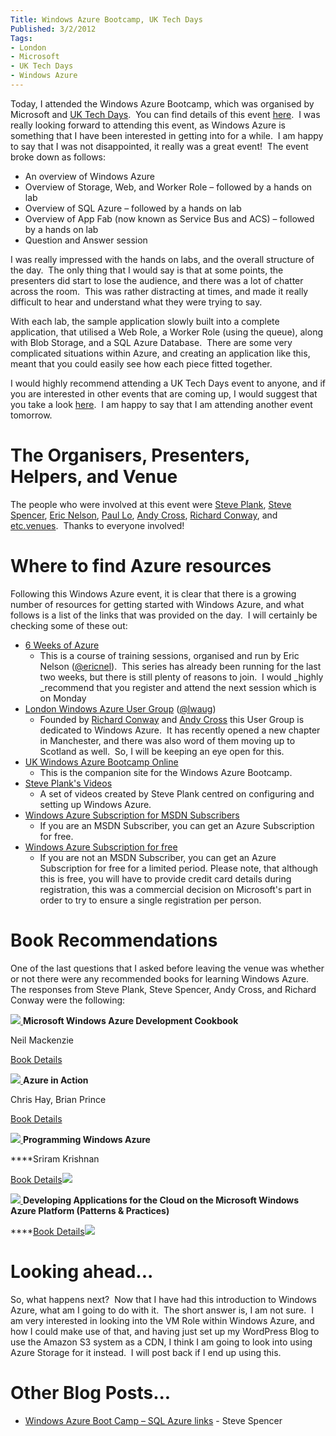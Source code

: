 ```yaml
---
Title: Windows Azure Bootcamp, UK Tech Days
Published: 3/2/2012
Tags:
- London
- Microsoft
- UK Tech Days
- Windows Azure
---
```


Today, I attended the Windows Azure Bootcamp, which was organised by Microsoft and [UK Tech Days](http://uktechdays.cloudapp.net/home.aspx).  You can find details of this event [here](http://uktechdays.cloudapp.net/upcoming-events/windows-azure-bootcamp-(london).aspx).  I was really looking forward to attending this event, as Windows Azure is something that I have been interested in getting into for a while.  I am happy to say that I was not disappointed, it really was a great event!  The event broke down as follows:

- An overview of Windows Azure
- Overview of Storage, Web, and Worker Role – followed by a hands on lab
- Overview of SQL Azure – followed by a hands on lab
- Overview of App Fab (now known as Service Bus and ACS) – followed by a hands on lab
- Question and Answer session

I was really impressed with the hands on labs, and the overall structure of the day.  The only thing that I would say is that at some points, the presenters did start to lose the audience, and there was a lot of chatter across the room.  This was rather distracting at times, and made it really difficult to hear and understand what they were trying to say.

With each lab, the sample application slowly built into a complete application, that utilised a Web Role, a Worker Role (using the queue), along with Blob Storage, and a SQL Azure Database.  There are some very complicated situations within Azure, and creating an application like this, meant that you could easily see how each piece fitted together.

I would highly recommend attending a UK Tech Days event to anyone, and if you are interested in other events that are coming up, I would suggest that you take a look [here](http://uktechdays.cloudapp.net/upcoming-events.aspx).  I am happy to say that I am attending another event tomorrow.

# The Organisers, Presenters, Helpers, and Venue

The people who were involved at this event were [Steve Plank](http://blogs.msdn.com/b/plankytronixx/), [Steve Spencer](http://blogs.blackmarble.co.uk/blogs/sspencer/), [Eric Nelson](http://www.ericnelson.co.uk/), [Paul Lo](https://twitter.com/#!/paullo), [Andy Cross](http://blog.bareweb.eu/), [Richard Conway](http://blog.azurecoder.com/), and [etc.venues](http://www.etcvenues.co.uk/).  Thanks to everyone involved!

# Where to find Azure resources

Following this Windows Azure event, it is clear that there is a growing number of resources for getting started with Windows Azure, and what follows is a list of the links that was provided on the day.  I will certainly be checking some of these out:

- [6 Weeks of Azure](http://sixweeksofazure.wordpress.com/)
  - This is a course of training sessions, organised and run by Eric Nelson ([@ericnel](https://twitter.com/#!/ericnel)).  This series has already been running for the last two weeks, but there is still plenty of reasons to join.  I would _highly _recommend that you register and attend the next session which is on Monday
- [London Windows Azure User Group](http://www.ukwaug.net/) ([@lwaug](https://twitter.com/#!/lwaug))
  - Founded by [Richard Conway](http://blog.azurecoder.com/) and [Andy Cross](http://blog.bareweb.eu/) this User Group is dedicated to Windows Azure.  It has recently opened a new chapter in Manchester, and there was also word of them moving up to Scotland as well.  So, I will be keeping an eye open for this.
- [UK Windows Azure Bootcamp Online](http://plankytronixx.com/azbootcamp.aspx)
  - This is the companion site for the Windows Azure Bootcamp.
- [Steve Plank's Videos](http://vimeo.com/user5229826/videos)
  - A set of videos created by Steve Plank centred on configuring and setting up Windows Azure.
- [Windows Azure Subscription for MSDN Subscribers](https://www.windowsazure.com/en-us/pricing/member-offers/msdn-benefits/)
  - If you are an MSDN Subscriber, you can get an Azure Subscription for free.
- [Windows Azure Subscription for free](https://www.windowsazure.com/en-us/pricing/free-trial/)
  - If you are not an MSDN Subscriber, you can get an Azure Subscription for free for a limited period. Please note, that although this is free, you will have to provide credit card details during registration, this was a commercial decision on Microsoft's part in order to try to ensure a single registration per person.

# Book Recommendations

One of the last questions that I asked before leaving the venue was whether or not there were any recommended books for learning Windows Azure.  The responses from Steve Plank, Steve Spencer, Andy Cross, and Richard Conway were the following:

[![](http://ws.assoc-amazon.co.uk/widgets/q?_encoding=UTF8&Format=_SL110_&ASIN=1849682224&MarketPlace=GB&ID=AsinImage&WS=1&tag=www6thprimeco-21&ServiceVersion=20070822) ](http://www.amazon.co.uk/gp/product/1849682224/ref=as_li_ss_il?ie=UTF8&tag=www6thprimeco-21&linkCode=as2&camp=1634&creative=19450&creativeASIN=1849682224)**Microsoft Windows Azure Development Cookbook**

Neil Mackenzie

[Book Details](http://www.amazon.co.uk/gp/product/1849682224/ref=as_li_ss_tl?ie=UTF8&tag=www6thprimeco-21&linkCode=as2&camp=1634&creative=19450&creativeASIN=1849682224)


[![](http://ws.assoc-amazon.co.uk/widgets/q?_encoding=UTF8&Format=_SL110_&ASIN=193518248X&MarketPlace=GB&ID=AsinImage&WS=1&tag=www6thprimeco-21&ServiceVersion=20070822) ](http://www.amazon.co.uk/gp/product/193518248X/ref=as_li_ss_il?ie=UTF8&tag=www6thprimeco-21&linkCode=as2&camp=1634&creative=19450&creativeASIN=193518248X)**Azure in Action**

Chris Hay, Brian Prince

[Book Details](http://www.amazon.co.uk/gp/product/193518248X/ref=as_li_ss_il?ie=UTF8&tag=www6thprimeco-21&linkCode=as2&camp=1634&creative=19450&creativeASIN=193518248X)

[![](http://ws.assoc-amazon.co.uk/widgets/q?_encoding=UTF8&Format=_SL110_&ASIN=0596801971&MarketPlace=GB&ID=AsinImage&WS=1&tag=www6thprimeco-21&ServiceVersion=20070822) ](http://www.amazon.co.uk/gp/product/0596801971/ref=as_li_ss_il?ie=UTF8&tag=www6thprimeco-21&linkCode=as2&camp=1634&creative=19450&creativeASIN=0596801971)**Programming Windows Azure**

****Sriram Krishnan

[Book Details](http://www.amazon.co.uk/gp/product/0596801971/ref=as_li_ss_tl?ie=UTF8&tag=www6thprimeco-21&linkCode=as2&camp=1634&creative=19450&creativeASIN=0596801971)![](http://www.assoc-amazon.co.uk/e/ir?t=www6thprimeco-21&l=as2&o=2&a=0596801971)

[![](http://ws.assoc-amazon.co.uk/widgets/q?_encoding=UTF8&Format=_SL110_&ASIN=0735656061&MarketPlace=GB&ID=AsinImage&WS=1&tag=www6thprimeco-21&ServiceVersion=20070822) ](http://www.amazon.co.uk/gp/product/0735656061/ref=as_li_ss_il?ie=UTF8&tag=www6thprimeco-21&linkCode=as2&camp=1634&creative=19450&creativeASIN=0735656061)**Developing Applications for the Cloud on the Microsoft Windows Azure Platform (Patterns & Practices)**

****[Book Details![](http://www.assoc-amazon.co.uk/e/ir?t=www6thprimeco-21&l=as2&o=2&a=0735656061) ](http://www.amazon.co.uk/gp/product/0735656061/ref=as_li_ss_tl?ie=UTF8&tag=www6thprimeco-21&linkCode=as2&camp=1634&creative=19450&creativeASIN=0735656061)

# Looking ahead...

So, what happens next?  Now that I have had this introduction to Windows Azure, what am I going to do with it.  The short answer is, I am not sure.  I am very interested in looking into the VM Role within Windows Azure, and how I could make use of that, and having just set up my WordPress Blog to use the Amazon S3 system as a CDN, I think I am going to look into using Azure Storage for it instead.  I will post back if I end up using this.

# Other Blog Posts...

- [Windows Azure Boot Camp – SQL Azure links](http://blogs.blackmarble.co.uk/blogs/sspencer/post/2012/02/03/Windows-Azure-Boot-Camp-SQL-Azure-links.aspx) - Steve Spencer



